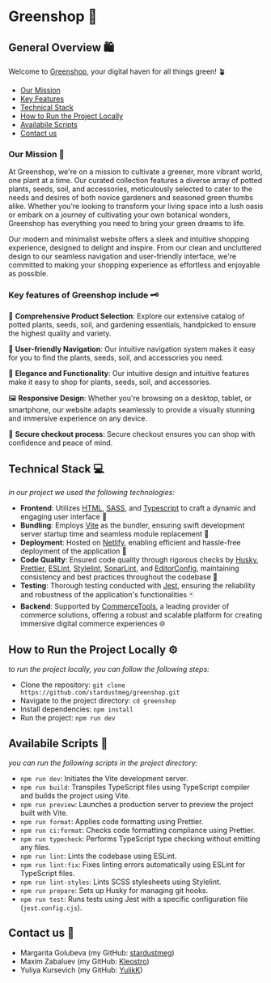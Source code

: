 # Greenshop 🌿

## General Overview 🛍️

Welcome to [Greenshop](https://mad-wizards-greenshop.netlify.app/), your digital haven for all things green! 🪴

- [Our Mission](#our-mission-🌸)
- [Key Features](#key-features-of-greenshop-include-🗝️)
- [Technical Stack](#technical-stack-💻)
- [How to Run the Project Locally](#how-to-run-the-project-locally-⚙️)
- [Availabile Scripts](#availabile-scripts-📑)
- [Contact us](#contact-us-📩)

### Our Mission 🌸

At Greenshop, we're on a mission to cultivate a greener, more vibrant world, one plant at a time. Our curated collection features a diverse array of potted plants, seeds, soil, and accessories, meticulously selected to cater to the needs and desires of both novice gardeners and seasoned green thumbs alike. Whether you're looking to transform your living space into a lush oasis or embark on a journey of cultivating your own botanical wonders, Greenshop has everything you need to bring your green dreams to life.

Our modern and minimalist website offers a sleek and intuitive shopping experience, designed to delight and inspire. From our clean and uncluttered design to our seamless navigation and user-friendly interface, we're committed to making your shopping experience as effortless and enjoyable as possible.

### Key features of Greenshop include 🗝️

🔎 **Comprehensive Product Selection**: Explore our extensive catalog of potted plants, seeds, soil, and gardening essentials, handpicked to ensure the highest quality and variety.

🧭 **User-friendly Navigation**: Our intuitive navigation system makes it easy for you to find the plants, seeds, soil, and accessories you need.

🧩 **Elegance and Functionality**: Our intuitive design and intuitive features make it easy to shop for plants, seeds, soil, and accessories.

🖼️ **Responsive Design**: Whether you're browsing on a desktop, tablet, or smartphone, our website adapts seamlessly to provide a visually stunning and immersive experience on any device.

🔐 **Secure checkout process**: Secure checkout ensures you can shop with confidence and peace of mind.

## Technical Stack 💻

_in our project we used the following technologies:_

- **Frontend**: Utilizes [HTML](https://www.w3schools.com/html/), [SASS](https://sass-lang.com/), and [Typescript](https://www.typescriptlang.org/) to craft a dynamic and engaging user interface 🎨
- **Bundling**: Employs [Vite](https://vitejs.dev/) as the bundler, ensuring swift development server startup time and seamless module replacement 🌳
- **Deployment**: Hosted on [Netlify](https://www.netlify.com/), enabling efficient and hassle-free deployment of the application 🌟
- **Code Quality**: Ensured code quality through rigorous checks by [Husky](https://typicode.github.io/husky/), [Prettier](https://prettier.io/), [ESLint](https://eslint.org/), [Stylelint](https://stylelint.io/), [SonarLint](https://www.sonarsource.com/products/sonarlint/), and [EditorConfig](https://editorconfig.org/), maintaining consistency and best practices throughout the codebase 🐶
- **Testing**: Thorough testing conducted with [Jest](https://jestjs.io/), ensuring the reliability and robustness of the application's functionalities 🃏
- **Backend**: Supported by [CommerceTools](https://commercetools.com/), a leading provider of commerce solutions, offering a robust and scalable platform for creating immersive digital commerce experiences 🌐

## How to Run the Project Locally ⚙️

_to run the project locally, you can follow the following steps:_

- Clone the repository: `git clone https://github.com/stardustmeg/greenshop.git`
- Navigate to the project directory: `cd greenshop`
- Install dependencies: `npm install`
- Run the project: `npm run dev`

## Availabile Scripts 📑

_you can run the following scripts in the project directory:_

- `npm run dev`: Initiates the Vite development server.
- `npm run build`: Transpiles TypeScript files using TypeScript compiler and builds the project using Vite.
- `npm run preview`: Launches a production server to preview the project built with Vite.
- `npm run format`: Applies code formatting using Prettier.
- `npm run ci:format`: Checks code formatting compliance using Prettier.
- `npm run typecheck`: Performs TypeScript type checking without emitting any files.
- `npm run lint`: Lints the codebase using ESLint.
- `npm run lint:fix`: Fixes linting errors automatically using ESLint for TypeScript files.
- `npm run lint-styles`: Lints SCSS stylesheets using Stylelint.
- `npm run prepare`: Sets up Husky for managing git hooks.
- `npm run test`: Runs tests using Jest with a specific configuration file (`jest.config.cjs`).

## Contact us 📩

- Margarita Golubeva (my GitHub: [stardustmeg](https://github.com/stardustmeg))
- Maxim Zabaluev (my GitHub: [Kleostro](https://github.com/kleostro))
- Yuliya Kursevich (my GitHub: [YulikK](https://github.com/yulikk))
